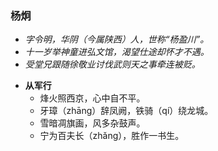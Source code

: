 ### 杨炯
- _字令明，华阴（今属陕西）人，世称“杨盈川”。_
- _十一岁举神童进弘文馆，渴望仕途却怀才不遇。_
- _受堂兄跟随徐敬业讨伐武则天之事牵连被贬。_

* **从军行**
  * 烽火照西京，心中自不平。
  * 牙璋（zhāng）辞凤阙，铁骑（qí）绕龙城。
  * 雪暗凋旗画，风多杂鼓声。
  * 宁为百夫长（zhǎng），胜作一书生。
